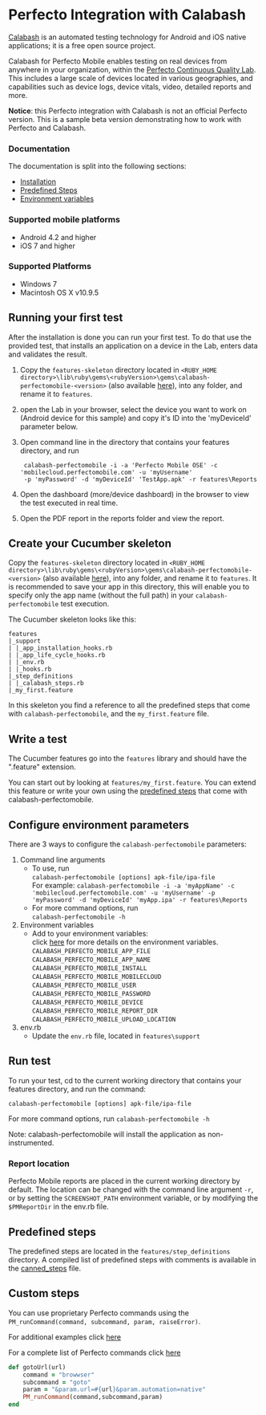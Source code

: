 Perfecto Integration with Calabash
===========================

[Calabash](http://calaba.sh/) is an automated testing technology for Android and iOS native applications; it is a free open source project.

Calabash for Perfecto Mobile enables testing on real devices from anywhere in your organization, within the [Perfecto Continuous Quality Lab](http://www.perfectomobile.com/). This includes a large scale of devices located in various geographies, and capabilities such as device logs, device vitals, video, detailed reports and more.

**Notice**: this Perfecto integration with Calabash is not an official Perfecto version. This is a sample beta version demonstrating how to work with Perfecto and Calabash.

### Documentation
The documentation is split into the following sections:

- [Installation](https://github.com/PerfectoCode/Community-Samples/calabash/src/documents/installation.md)
- [Predefined Steps](https://github.com/PerfectoCode/Community-Samples/calabash/src/documents/canned_steps.md)
- [Environment variables](https://github.com/PerfectoCode/Community-Samples/calabash/src/ENVIRONMENT_VARIABLES.md)

### Supported mobile platforms
 - Android 4.2 and higher<br/>
 - iOS 7 and higher

### Supported Platforms
- Windows 7
- Macintosh OS X v10.9.5


Running your first test
--------------
After the installation is done you can run your first test. To do that use the provided test, that installs an application on a device in the Lab, enters data and validates the result. 

1. Copy the `features-skeleton` directory located in `<RUBY_HOME directory>\lib\ruby\gems\<rubyVersion>\gems\calabash-perfectomobile-<version>` (also available [here](https://github.com/PerfectoCode/Community-Samples/calabash/src/features-skeleton)), into any folder, and rename it to `features`. 
2. open the Lab in your browser, select the device you want to work on (Android device for this sample) and copy it's ID into the 'myDeviceId' parameter below.
3. Open command line in the directory that contains your features directory, and run </br> 

		calabash-perfectomobile -i -a 'Perfecto Mobile OSE' -c 'mobilecloud.perfectomobile.com' -u 'myUsername' 
		-p 'myPassword' -d 'myDeviceId' 'TestApp.apk' -r features\Reports

4. Open the dashboard (more/device dashboard) in the browser to view the test executed in real time.
5. Open the PDF report in the reports folder and view the report. 
	


Create your Cucumber skeleton
--------------

Copy the `features-skeleton` directory located in `<RUBY_HOME directory>\lib\ruby\gems\<rubyVersion>\gems\calabash-perfectomobile-<version>` (also available [here](https://github.com/PerfectoCode/Community-Samples/calabash/src/features-skeleton)), into any folder, and rename it to `features`. It is recommended to save your app in this directory, this will enable you to specify only the app name (without the full path) in your `calabash-perfectomobile` test execution.

The Cucumber skeleton looks like this:

    features
    |_support
    | |_app_installation_hooks.rb
    | |_app_life_cycle_hooks.rb
    | |_env.rb
    | |_hooks.rb
    |_step_definitions
    | |_calabash_steps.rb
    |_my_first.feature

In this skeleton you find a reference to all the predefined steps that come with `calabash-perfectomobile`, and the `my_first.feature` file.

Write a test
--------------

The Cucumber features go into the `features` library and should have the ".feature" extension.

You can start out by looking at `features/my_first.feature`. You can extend this feature or write your own using the [predefined steps](https://github.com/PerfectoCode/Community-Samples/calabash/src/documents/canned_steps.md) that come with calabash-perfectomobile.

Configure environment parameters
------------
There are 3 ways to configure the `calabash-perfectomobile` parameters:

1. Command line arguments
	- To use, run <br/>
	`calabash-perfectomobile [options] apk-file/ipa-file` <br/>
	For example: `calabash-perfectomobile -i -a 'myAppName' -c 'mobilecloud.perfectomobile.com' -u 'myUsername' -p 'myPassword' -d 'myDeviceId' 'myApp.ipa' -r features\Reports`
	- For more command options, run <br/>
	`calabash-perfectomobile -h`
2. Environment variables
	- Add to your environment variables: <br/>
	click [here](https://github.com/calabash/calabash-perfectomobile) for more details on the environment variables. <br/>
	`CALABASH_PERFECTO_MOBILE_APP_FILE` <br/>
	`CALABASH_PERFECTO_MOBILE_APP_NAME` <br/>
	`CALABASH_PERFECTO_MOBILE_INSTALL` <br/>
	`CALABASH_PERFECTO_MOBILE_MOBILECLOUD` <br/>
	`CALABASH_PERFECTO_MOBILE_USER` <br/>
	`CALABASH_PERFECTO_MOBILE_PASSWORD` <br/>
	`CALABASH_PERFECTO_MOBILE_DEVICE` <br/>
	`CALABASH_PERFECTO_MOBILE_REPORT_DIR` <br/>
	`CALABASH_PERFECTO_MOBILE_UPLOAD_LOCATION` <br/>
3. env.rb
	- Update the `env.rb` file, located in `features\support`

Run test
------------
To run your test, cd to the current working directory that contains your features directory, and run the command:

    calabash-perfectomobile [options] apk-file/ipa-file

For more command options, run `calabash-perfectomobile -h`

Note: calabash-perfectomobile will install the application as non-instrumented.

### Report location
Perfecto Mobile reports are placed in the current working directory by default. The location can be changed with the command line argument `-r`, or by setting the `SCREENSHOT_PATH` environment variable, or by modifying the `$PMReportDir` in the env.rb file.

Predefined steps
-----------------

The predefined steps are located in the `features/step_definitions` directory. A compiled list of predefined steps with comments is available in the [canned_steps](https://github.com/PerfectoCode/Community-Samples/calabash/src/documents/canned_steps.md) file.

Custom steps
-----------------

You can use proprietary Perfecto commands using the `PM_runCommand(command, subcommand, param, raiseError)`.

For additional examples click [here](https://github.com/PerfectoCode/Community-Samples/calabash/src/lib/calabash-perfectomobile/perfectomobile_actions.rb)

For a complete list of Perfecto commands click [here](https://community.perfectomobile.com/?communities=&media_types=&types%5B%5D=series&categories%5B%5D=Perfecto%20CQ%20Lab&tags%5B%5D=function%20reference&authors_ids=&feed=recent)


```Ruby
def gotoUrl(url)
    command = "browwser"
	subcommand = "goto"
	param = "&param.url=#{url}&param.automation=native"
    PM_runCommand(command,subcommand,param)  
end
```
